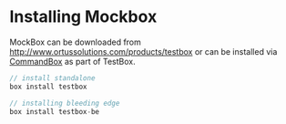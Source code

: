 # Installing Mockbox

MockBox can be downloaded from http://www.ortussolutions.com/products/testbox or can be installed via [CommandBox](http://www.ortussolutions.com/products/commandbox) as part of TestBox.

```javascript
// install standalone
box install testbox

// installing bleeding edge
box install testbox-be
```

